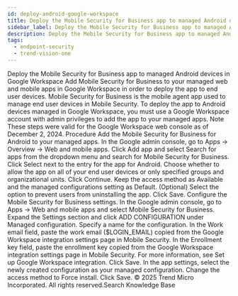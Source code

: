 ```yaml
---
id: deploy-android-google-workspace
title: Deploy the Mobile Security for Business app to managed Android devices in Google Workspace
sidebar_label: Deploy the Mobile Security for Business app to managed Android devices in Google Workspace
description: Deploy the Mobile Security for Business app to managed Android devices in Google Workspace
tags:
  - endpoint-security
  - trend-vision-one
---
```


 Deploy the Mobile Security for Business app to managed Android devices in Google Workspace Add Mobile Security for Business to your managed web and mobile apps in Google Workspace in order to deploy the app to end user devices. Mobile Security for Business is the mobile agent app used to manage end user devices in Mobile Security. To deploy the app to Android devices managed in Google Workspace, you must use a Google Workspace account with admin privileges to add the app to your managed apps. Note These steps were valid for the Google Workspace web console as of December 2, 2024. Procedure Add the Mobile Security for Business for Android to your managed apps. In the Google admin console, go to Apps → Overview → Web and mobile apps. Click Add app and select Search for apps from the dropdown menu and search for Mobile Security for Business. Click Select next to the entry for the app for Android. Choose whether to allow the app on all of your end user devices or only specified groups and organizational units. Click Continue. Keep the access method as Available and the managed configurations setting as Default. (Optional) Select the option to prevent users from uninstalling the app. Click Save. Configure the Mobile Security for Business settings. In the Google admin console, go to Apps → Web and mobile apps and select Mobile Security for Business. Expand the Settings section and click ADD CONFIGURATION under Managed configuration. Specify a name for the configuration. In the Work email field, paste the work email ($LOGIN_EMAIL) copied from the Google Workspace integration settings page in Mobile Security. In the Enrollment key field, paste the enrollment key copied from the Google Workspace integration settings page in Mobile Security. For more information, see Set up Google Workspace integration. Click Save. In the app settings, select the newly created configuration as your managed configuration. Change the access method to Force install. Click Save. © 2025 Trend Micro Incorporated. All rights reserved.Search Knowledge Base